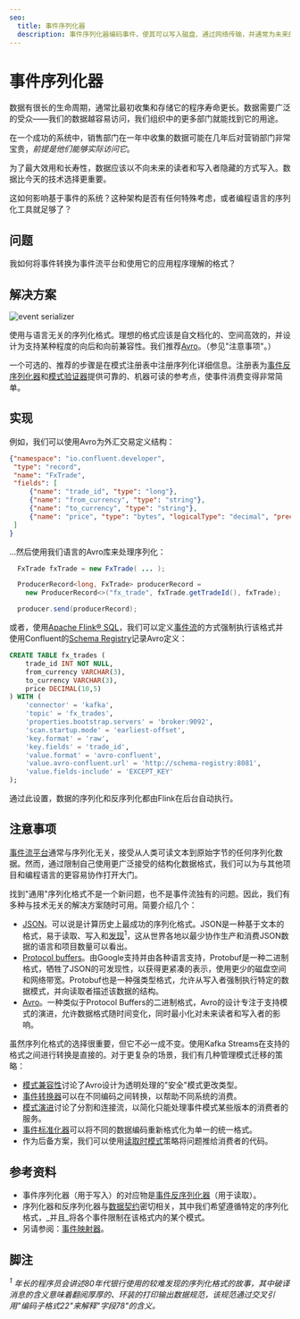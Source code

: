 ```yaml
---
seo:
  title: 事件序列化器
  description: 事件序列化器编码事件，使其可以写入磁盘、通过网络传输，并通常为未来的读者保存。
---
```


# 事件序列化器

数据有很长的生命周期，通常比最初收集和存储它的程序寿命更长。数据需要广泛的受众——我们的数据越容易访问，我们组织中的更多部门就能找到它的用途。

在一个成功的系统中，销售部门在一年中收集的数据可能在几年后对营销部门非常宝贵，_前提是他们能够实际访问它_。

为了最大效用和长寿性，数据应该以不向未来的读者和写入者隐藏的方式写入。数据比今天的技术选择更重要。

这如何影响基于事件的系统？这种架构是否有任何特殊考虑，或者编程语言的序列化工具就足够了？

## 问题

我如何将事件转换为事件流平台和使用它的应用程序理解的格式？

## 解决方案

![event serializer](../img/event-serializer.svg)

使用与语言无关的序列化格式。理想的格式应该是自文档化的、空间高效的，并设计为支持某种程度的向后和向前兼容性。我们推荐[Avro][avro]。（参见"注意事项"。）

一个可选的、推荐的步骤是在模式注册表中注册序列化详细信息。注册表为[事件反序列化器](event-deserializer.md)和[模式验证器](../event-source/schema-validator.md)提供可靠的、机器可读的参考点，使事件消费变得非常简单。

## 实现

例如，我们可以使用Avro为外汇交易定义结构：

```json
{"namespace": "io.confluent.developer",
 "type": "record",
 "name": "FxTrade",
 "fields": [
     {"name": "trade_id", "type": "long"},
     {"name": "from_currency", "type": "string"},
     {"name": "to_currency", "type": "string"},
     {"name": "price", "type": "bytes", "logicalType": "decimal", "precision": 10, "scale": 5}
 ]
}
```

...然后使用我们语言的Avro库来处理序列化：

```java
  FxTrade fxTrade = new FxTrade( ... );

  ProducerRecord<long, FxTrade> producerRecord =
    new ProducerRecord<>("fx_trade", fxTrade.getTradeId(), fxTrade);

  producer.send(producerRecord);
```

或者，使用[Apache Flink® SQL](https://nightlies.apache.org/flink/flink-docs-stable/docs/dev/table/sql/gettingstarted/)，我们可以定义[事件流](../event-stream/event-stream.md)的方式强制执行该格式并使用Confluent的[Schema Registry](https://docs.confluent.io/platform/current/schema-registry/index.html)记录Avro定义：

```sql
CREATE TABLE fx_trades (
    trade_id INT NOT NULL,
    from_currency VARCHAR(3),
    to_currency VARCHAR(3),
    price DECIMAL(10,5)
) WITH (
    'connector' = 'kafka',
    'topic' = 'fx_trades',
    'properties.bootstrap.servers' = 'broker:9092',
    'scan.startup.mode' = 'earliest-offset',
    'key.format' = 'raw',
    'key.fields' = 'trade_id',
    'value.format' = 'avro-confluent',
    'value.avro-confluent.url' = 'http://schema-registry:8081',
    'value.fields-include' = 'EXCEPT_KEY'
);
```

通过此设置，数据的序列化和反序列化都由Flink在后台自动执行。

## 注意事项

[事件流平台](../event-stream/event-streaming-platform.md)通常与序列化无关，接受从人类可读文本到原始字节的任何序列化数据。然而，通过限制自己使用更广泛接受的结构化数据格式，我们可以为与其他项目和编程语言的更容易协作打开大门。

找到"通用"序列化格式不是一个新问题，也不是事件流独有的问题。因此，我们有多种与技术无关的解决方案随时可用。简要介绍几个：

* [JSON](https://www.json.org/)。可以说是计算历史上最成功的序列化格式。JSON是一种基于文本的格式，易于读取、写入和[发现](https://en.wikipedia.org/wiki/Discoverability)<sup>1</sup>，这从世界各地以最少协作生产和消费JSON数据的语言和项目数量可以看出。
* [Protocol buffers](https://developers.google.com/protocol-buffers)。由Google支持并由各种语言支持，Protobuf是一种二进制格式，牺牲了JSON的可发现性，以获得更紧凑的表示，使用更少的磁盘空间和网络带宽。Protobuf也是一种强类型格式，允许从写入者强制执行特定的数据模式，并向读取者描述该数据的结构。
* [Avro][avro]。一种类似于Protocol Buffers的二进制格式，Avro的设计专注于支持模式的演进，允许数据格式随时间变化，同时最小化对未来读者和写入者的影响。

虽然序列化格式的选择很重要，但它不必一成不变。使用Kafka Streams在支持的格式之间进行转换是直接的。对于更复杂的场景，我们有几种管理模式迁移的策略：

* [模式兼容性](../event-stream/schema-compatibility.md)讨论了Avro设计为透明处理的"安全"模式更改类型。
* [事件转换器](../event-processing/event-translator.md)可以在不同编码之间转换，以帮助不同系统的消费。
* [模式演进](../event-stream/schema-evolution.md)讨论了分割和连接流，以简化只能处理事件模式某些版本的消费者的服务。
* [事件标准化器](event-standardizer.md)可以将不同的数据编码重新格式化为单一的统一格式。
* 作为后备方案，我们可以使用[读取时模式](schema-on-read.md)策略将问题推给消费者的代码。

## 参考资料

* 事件序列化器（用于写入）的对应物是[事件反序列化器](event-deserializer.md)（用于读取）。
* 序列化器和反序列化器与[数据契约](data-contract.md)密切相关，其中我们希望遵循特定的序列化格式，_并且_将各个事件限制在该格式内的某个模式。
* 另请参阅：[事件映射器](../event-processing/event-mapper.md)。

## 脚注

_<sup>1</sup> 年长的程序员会讲述80年代银行使用的较难发现的序列化格式的故事，其中破译消息的含义意味着翻阅厚厚的、环装的打印输出数据规范，该规范通过交叉引用"编码子格式22"来解释"字段78"的含义。_

[Avro]: https://avro.apache.org/docs/current/
